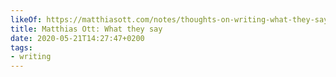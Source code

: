 ```yaml
---
likeOf: https://matthiasott.com/notes/thoughts-on-writing-what-they-say
title: Matthias Ott: What they say
date: 2020-05-21T14:27:47+0200
tags:
- writing
---
```

